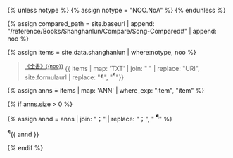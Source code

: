 <div id="Song{{noo}}" class="shanghanlun text song" markdown="1">

<!--원문인용 시작.  상위에서 notype, noo 지정 필요-->
{% unless notype %}
	{% assign notype = "NOO.NoA" %}
{% endunless %}

{% assign compared_path = site.baseurl | append: "/reference/Books/Shanghanlun/Compare/Song-Compared#" | append: noo %}

{% assign items = site.data.shanghanlun | where:notype, noo %}

> <sup><a href="{{compared_path}}" target="_blank">《全書》{{noo}}</a></sup>	{{ items | map: 'TXT' | join: " " | replace: "URI", site.formulaurl | replace: "¶", "<sup>¶</sup>"}}

{% assign anns = items | map: 'ANN' | where_exp: "item", "item"  %}

{% if anns.size > 0  %}

{% assign annd = anns | join: "；" | replace: "；", "  <sup>¶</sup>" %}

<p class="ann" markdown="1">
	<sup>¶</sup>{{ annd }}
</p>

{% endif %}

</div>
<!--원문인용 끝-->
